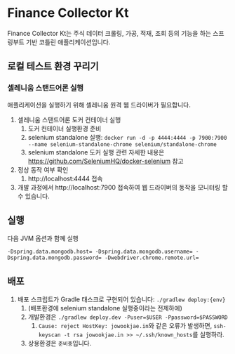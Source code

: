 # Finance Collector Kt
Finance Collector Kt는 주식 데이터 크롤링, 가공, 적재, 조회 등의 기능을 하는 스프링부트 기반 코틀린 애플리케이션입니다.

## 로컬 테스트 환경 꾸리기
### 셀레니움 스탠드어론 실행
애플리케이션을 실행하기 위해 셀레니움 원격 웹 드라이버가 필요합니다.
1. 셀레니움 스탠드어론 도커 컨테이너 실행
    1. 도커 컨테이너 실행환경 준비
    2. selenium standalone 실행: `docker run -d -p 4444:4444 -p 7900:7900 --name selenium-standalone-chrome selenium/standalone-chrome`
    3. selenium standalone 도커 실행 관련 자세한 내용은 https://github.com/SeleniumHQ/docker-selenium 참고
2. 정상 동작 여부 확인
    1. http://localhost:4444 접속
3. 개발 과정에서 http://localhost:7900 접속하여 웹 드라이버의 동작을 모니터링 할 수 있습니다.

## 실행
다음 JVM 옵션과 함꼐 실행
```
-Dspring.data.mongodb.host= -Dspring.data.mongodb.username= -Dspring.data.mongodb.password= -Dwebdriver.chrome.remote.url=
```

## 배포
1. 배포 스크립트가 Gradle 태스크로 구현되어 있습니다: `./gradlew deploy:{env}`
    1. (배포환경에 selenium standalone 실행중이라는 전제하에)
    2. 개발환경은 `./gradlew deploy.dev -Puser=$USER -Ppassword=$PASSWORD`
       1. `Cause: reject HostKey: jowookjae.in`와 같은 오류가 발생하면, `ssh-keyscan -t rsa jowookjae.in >> ~/.ssh/known_hosts`를 실행하라.
    3. 상용환경은 `준비중`입니다.